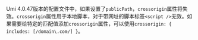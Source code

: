 Umi 4.0.47版本的配置文件中，如果设置了`publicPath`，`crossorigin`属性将失效。`crossorigin`属性用于本地脚本，对于带网址的脚本标签`<script />`无效。如果需要给特定的匹配值添加`crossorigin`属性，可以使用`crossorigin: { includes: [/domain\.com/] }`。
